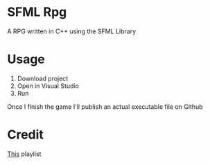 # SFML Rpg
A RPG written in C++ using the SFML Library

# Usage
1. Download project
2. Open in Visual Studio
3. Run

Once I finish the game I'll publish an actual executable file on Github

# Credit
[This](https://www.youtube.com/playlist?list=PL6xSOsbVA1ebkU66okpi-KViAO8_9DJKg) playlist

